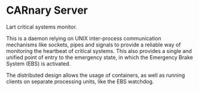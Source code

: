 # CARnary Server

Lart critical systems monitor.

This is a daemon relying on UNIX inter-process communication mechanisms like sockets, pipes and signals to provide a reliable way of monitoring the heartbeat of critical systems. This also provides a single and unified point of entry to the emergency state, in which the Emergency Brake System (EBS) is activated. 

The distributed design allows the usage of containers, as well as running clients on separate processing units, like the EBS watchdog.

